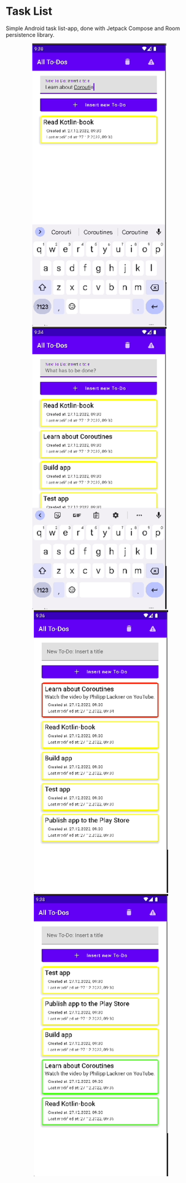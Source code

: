 # Task List

Simple Android task list-app, done with Jetpack Compose and Room persistence library.

<div style="text-align: center">
  <img src="./images/image_1.gif" alt="screenshot 1" width="350" />&nbsp;&nbsp;&nbsp;&nbsp; 
  <img src="./images/image_2.gif" alt="screenshot 2" width="350" />&nbsp;&nbsp;&nbsp;&nbsp;  
  <img src="./images/image_3.gif" alt="screenshot 3" width="350" />&nbsp;&nbsp;
  <img src="./images/image_4.gif" alt="screenshot 4" width="350" />&nbsp;&nbsp;
</div>


